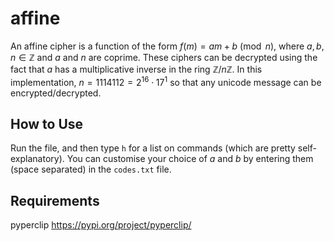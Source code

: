 # affine

An affine cipher is a function of the form
$f(m) = am + b \pmod n,$
where $a, b, n \in \mathbb{Z}$ and $a$ and $n$ are coprime.
These ciphers can be decrypted using the fact that $a$ has a multiplicative inverse in the ring $\mathbb{Z}/n\mathbb{Z}$. 
In this implementation, $n = 1114112 = 2^{16} \cdot 17^1$ so that any unicode message can be encrypted/decrypted.

## How to Use
Run the file, and then type ```h``` for a list on commands (which are pretty self-explanatory). You can customise your choice of 
$a$ and $b$ by entering them (space separated) in the ``codes.txt`` file.

## Requirements
pyperclip https://pypi.org/project/pyperclip/
